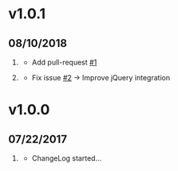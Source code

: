 
# v1.0.1
## 08/10/2018

1. [](#improved)
    * Add pull-request [#1](https://github.com/clemdesign/grav-plugin-language-selector/pull/1)
    
2. [](#bugfix)
    * Fix issue [#2](https://github.com/clemdesign/grav-plugin-language-selector/issues/2)
      -> Improve jQuery integration

# v1.0.0
## 07/22/2017

1. [](#new)
    * ChangeLog started...
